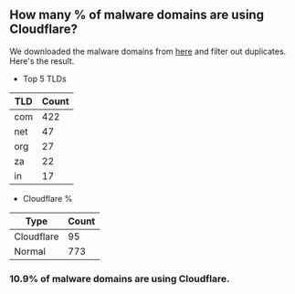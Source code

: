 ## How many % of malware domains are using Cloudflare?


We downloaded the malware domains from [here](https://urlhaus.abuse.ch) and filter out duplicates.
Here's the result.


[//]: # (start replacement)


- Top 5 TLDs

| TLD | Count |
| --- | --- |
| com | 422 |
| net | 47 |
| org | 27 |
| za | 22 |
| in | 17 |


- Cloudflare %

| Type | Count |
| --- | --- |
| Cloudflare | 95 |
| Normal | 773 |


### 10.9% of malware domains are using Cloudflare.